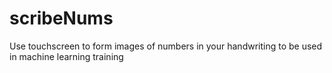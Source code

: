 # scribeNums
Use touchscreen to form images of numbers in your handwriting to be used in machine learning training 
